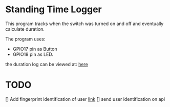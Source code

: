 # Standing Time Logger
This program tracks when the switch was turned on and off and eventually calculate duration.

The program uses:
- GPIO17 pin as Button
- GPIO18 pin as LED.

the duration log can be viewed at: [here](https://secure-chanber-61971.herokuapp.com)

# TODO
[] Add fingerprint identification of user [link](https://tutorials-raspberrypi.com/how-to-use-raspberry-pi-fingerprint-sensor-authentication/)
[] send user identification on api
